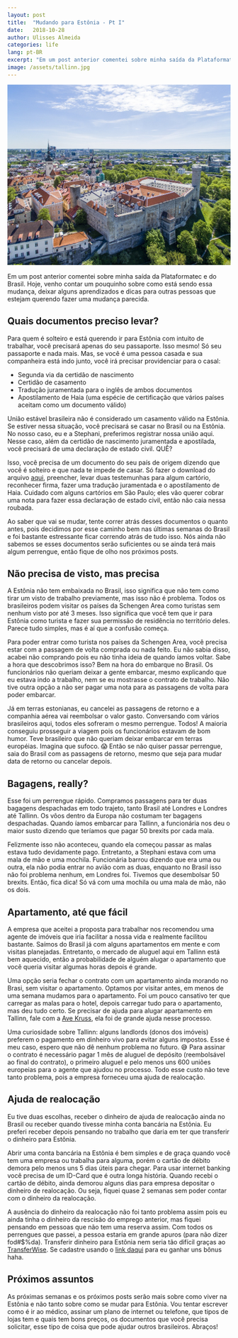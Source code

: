```yaml
---
layout: post
title:  "Mudando para Estônia - Pt I"
date:   2018-10-28
author: Ulisses Almeida
categories: life
lang: pt-BR
excerpt: "Em um post anterior comentei sobre minha saída da Plataformatec e do Brasil. Hoje, venho contar um pouquinho sobre como está sendo essa mudança, deixar alguns aprendizados e dicas para outras pessoas que estejam querendo fazer uma mudança parecida."
image: /assets/tallinn.jpg
---
```


![tallinn](/assets/tallinn.jpg)

Em um post anterior comentei sobre minha saída da Plataformatec e do Brasil. Hoje, venho contar um pouquinho sobre como está sendo essa mudança, deixar alguns aprendizados e dicas para outras pessoas que estejam querendo fazer uma mudança parecida.

## Quais documentos preciso levar?

Para quem é solteiro e está querendo ir para Estônia com intuito de trabalhar, você precisará apenas do seu passaporte. Isso mesmo! Só seu passaporte e nada mais. Mas, se você é uma pessoa casada e sua companheira está indo junto, você irá precisar providenciar para o casal:

* Segunda via da certidão de nascimento
* Certidão de casamento
* Tradução juramentada para o inglês de ambos documentos
* Apostilamento de Haia (uma espécie de certificação que vários países aceitam como um documento válido)

União estável brasileira não é considerado um casamento válido na Estônia. Se estiver nessa situação, você precisará se casar no Brasil ou na Estônia. No nosso caso, eu e a Stephani, preferimos registrar nossa união aqui. Nesse caso, além da certidão de nascimento juramentada e apostilada, você precisará de uma declaração de estado civil. QUÊ?

Isso, você precisa de um documento do seu país de origem dizendo que você é solteiro e que nada te impede de casar. Só fazer o download do arquivo [aqui](http://www.portalconsular.itamaraty.gov.br/declaracao-de-estado-civil), preencher, levar duas testemunhas para algum cartório, reconhecer firma, fazer uma tradução juramentada e o apostilamento de Haia. Cuidado com alguns cartórios em São Paulo; eles vão querer cobrar uma nota para fazer essa declaração de estado civil, então não caia nessa roubada.

Ao saber que vai se mudar, tente correr atrás desses documentos o quanto antes, pois decidimos por esse caminho bem nas últimas semanas do Brasil e foi bastante estressante ficar correndo atrás de tudo isso. Nós ainda não sabemos se esses documentos serão suficientes ou se ainda terá mais algum perrengue, então fique de olho nos próximos posts.

## Não precisa de visto, mas precisa

A Estônia não tem embaixada no Brasil, isso significa que não tem como tirar um visto de trabalho previamente, mas isso não é problema. Todos os brasileiros podem visitar os países da Schengen Area como turistas sem nenhum visto por até 3 meses. Isso significa que você tem que ir para Estônia como turista e fazer sua permissão de residência no território deles. Parece tudo simples, mas é aí que a confusão começa.

Para poder entrar como turista nos países da Schengen Area, você precisa estar com a passagem de volta comprada ou nada feito. Eu não sabia disso, acabei não comprando pois eu não tinha ideia de quando íamos voltar. Sabe a hora que descobrimos isso? Bem na hora do embarque no Brasil. Os funcionários não queriam deixar a gente embarcar, mesmo explicando que eu estava indo a trabalho, nem se eu mostrasse o contrato de trabalho. Não tive outra opção a não ser pagar uma nota para as passagens de volta para poder embarcar.

Já em terras estonianas, eu cancelei as passagens de retorno e a companhia aérea vai reembolsar o valor gasto. Conversando com vários brasileiros aqui, todos eles sofreram o mesmo perrengue. Todos! A maioria conseguiu prosseguir a viagem pois os funcionários estavam de bom humor. Teve brasileiro que não queriam deixar embarcar em terras européias. Imagina que sufoco. 😱 Então se não quiser passar perrengue, saia do Brasil com as passagens de retorno, mesmo que seja para mudar data de retorno ou cancelar depois.

## Bagagens, really?

Esse foi um perrengue rápido. Compramos passagens para ter duas bagagens despachadas em todo trajeto, tanto Brasil até Londres e Londres até Tallinn. Os vôos dentro da Europa não costumam ter bagagens despachadas. Quando íamos embarcar para Tallinn, a funcionária nos deu o maior susto dizendo que teríamos que pagar 50 brexits por cada mala.

Felizmente isso não aconteceu, quando ela começou passar as malas estava tudo devidamente pago. Entretanto, a Stephani estava com uma mala de mão e uma mochila. Funcionária barrou dizendo que era uma ou outra, ela não podia entrar no avião com as duas, enquanto no Brasil isso não foi problema nenhum, em Londres foi. Tivemos que desembolsar 50 brexits. Então, fica dica! Só vá com uma mochila ou uma mala de mão, não os dois.

## Apartamento, até que fácil

A empresa que aceitei a proposta para trabalhar nos recomendou uma agente de imóveis que iria facilitar a nossa vida e realmente facilitou bastante. Saímos do Brasil já com alguns apartamentos em mente e com visitas planejadas. Entretanto, o mercado de aluguel aqui em Tallinn está bem aquecido, então a probabilidade de alguém alugar o apartamento que você queria visitar algumas horas depois é grande.

Uma opção seria fechar o contrato com um apartamento ainda morando no Brasi, sem visitar o apartamento. Optamos por visitar antes, em menos de uma semana mudamos para o apartamento. Foi um pouco cansativo ter que carregar as malas para o hotel, depois carregar tudo para o apartamento, mas deu tudo certo. Se precisar de ajuda para alugar apartamento em Tallinn, fale com a [Ave Kruss](https://www.facebook.com/Ave-Kruus-Kinnisvara-m%C3%BC%C3%BCgipartner-118180158541353), ela foi de grande ajuda nesse processo.

Uma curiosidade sobre Tallinn: alguns landlords (donos dos imóveis) preferem o pagamento em dinheiro vivo para evitar alguns impostos. Esse é meu caso, espero que não dê nenhum problema no futuro. 😅 Para assinar o contrato é necessário pagar 1 mês de aluguel de depósito (reembolsável ao final do contrato), o primeiro aluguel e pelo menos uns 600 uniões europeias para o agente que ajudou no processo. Todo esse custo não teve tanto problema, pois a empresa forneceu uma ajuda de realocação.

## Ajuda de realocação

Eu tive duas escolhas, receber o dinheiro de ajuda de realocação ainda no Brasil ou receber quando tivesse minha conta bancária na Estônia. Eu preferi receber depois pensando no trabalho que daria em ter que transferir o dinheiro para Estônia.

Abrir uma conta bancária na Estônia é bem simples e de graça quando você tem uma empresa ou trabalha para alguma, porém o cartão de débito demora pelo menos uns 5 dias úteis para chegar. Para usar internet banking você precisa de um ID-Card que é outra longa história. Quando recebi o cartão de débito, ainda demorou alguns dias para empresa depositar o dinheiro de realocação. Ou seja, fiquei quase 2 semanas sem poder contar com o dinheiro da realocação.

A ausência do dinheiro da realocação não foi tanto problema assim pois eu ainda tinha o dinheiro da rescisão do emprego anterior, mas fiquei pensando em pessoas que não tem uma reserva assim. Com todos os perrengues que passei, a pessoa estaria em grande apuros (para não dizer fod#$%da). Transferir dinheiro para Estônia nem seria tão difícil graças ao [TransferWise](https://transferwise.com/u/ulissesh1). Se cadastre usando o [link daqui](https://transferwise.com/u/ulissesh1) para eu ganhar uns bônus haha.

## Próximos assuntos

As próximas semanas e os próximos posts serão mais sobre como viver na Estônia e não tanto sobre como se mudar para Estônia. Vou tentar escrever como é ir ao médico, assinar um plano de internet ou telefone, que tipos de lojas tem e quais tem bons preços, os documentos que você precisa solicitar, esse tipo de coisa que pode ajudar outros brasileiros. Abraços!
